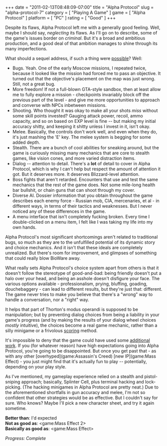 +++
date = "2011-02-13T08:48:09-07:00"
title = "Alpha Protocol"
slug = "alpha-protocol-7"
category = [ "Playing A Game" ]
game = [ "Alpha Protocol" ]
platform = [ "PC" ]
rating = [ "Good" ]
+++

Despite its flaws, Alpha Protocol left me with a generally good feeling.  Well, maybe I should say, <i>neglecting</i> its flaws.  As I'll go on to describe, some of the game's issues border on <i>criminal</i>.  But it's a broad and ambitious production, and a good deal of that ambition manages to shine through its many imperfections.

What should a sequel address, if such a thing were <a href="http://www.joystiq.com/2010/07/06/alpha-protocol-sequel-denied-low-sales-to-blame/">possible</a>?  Well:

* Bugs.  Yeah.  One of the early Moscow missions, I repeated twice, because it looked like the mission had forced me to pass an objective.  It turned out that the objective's placement on the map was just wrong.  Still, not a great bug.
* More freedom!  If not a full-blown GTA-style sandbox, then at least allow me to fully explore a mission - checkpoints invariably block off the previous part of the level - and give me more opportunities to approach and converse with NPCs inbetween missions.
* Shooting.  Who thought it was okay to make all your shots <i>miss</i> without some skill points invested?  Gauging attack power, recoil, ammo capacity, and so on based on EXP level is fine -- but making my initial accuracy shitty, and keeping it shitty unless I invest in it, isn't okay.
* Melee.  Basically, the controls don't work well, and even when they do, it's just mashing the 'E' key.  The melee system is begging for some added depth.
* Stealth.  There are a bunch of cool abilities for sneaking around, but the game is curiously missing many mechanics that are core to stealth games, like vision cones, and more varied distraction items.
* Dialog -- attention to detail.  There's a <b>lot</b> of detail to cover in Alpha Protocol, which is why I can't help but respect the amount of attention it got.  But it deserves more.  It deserves Blizzard-level attention.
* Boss fights that aren't retarded.  Encounters that use and test the same mechanics that the rest of the game does.  Not some mile-long health bar bullshit, or chain guns that can shoot through my cover.
* Diverse AI.  Dossier information that you obtain throughout the game describes each enemy force - Russian mob, CIA, mercenaries, et al - in different ways, in terms of their tactics and weaknesses.  But I never noticed any of these differences in the game.
* A menu interface that isn't completely fucking broken.  Every time I double-clicked on a menu item, I felt like I was taking my life into my own hands.

Alpha Protocol's most significant shortcomings aren't related to traditional bugs, so much as they are to the unfulfilled potential of its dynamic story and choice mechanics.  And it isn't that these ideals are completely unrealized.  But there's room for improvement, and glimpses of something that could really blow BioWare away.

What really sets Alpha Protocol's choice system apart from others is that it doesn't follow the stereotype of good-and-bad: being friendly doesn't put a halo over your head, and being an asshole doesn't disfigure your face.  The various options available - professionalism, prying, bluffing, goading, douchebaggery - can lead to different results, but they're just that: different.  The game never tries to make you believe that there's a "wrong" way to handle a conversation, nor a "right" way.

It helps that part of Thorton's modus operandi is supposed to be manipulation; but by preventing dialog choices from being a liability in your game's progress (and by making the results of your dialog wheel choices <i>mostly</i> intuitive), the choices become a real game mechanic, rather than a silly minigame or a frivolous <a href="http://masseffect.wikia.com/wiki/Romance">scoring</a> method.

It's impossible to deny that the game could have used some <a href="http://www.joystiq.com/2010/05/14/alpha-protocol-delay-back-to-a-business-decision-only/">additional work</a>.  If you (for whatever reason) have high expectations going into Alpha Protocol, you're going to be disappointed.  But once you get past that - as with any other [overhyped](game:Assassin's Creed) [new IP](game:Mass Effect) - you just might find that it's actually fun to play -- potentially, depending on your play style.

As I've mentioned, my gameplay experience relied on a stealth and pistol-sniping approach; basically, Splinter Cell, plus terminal hacking and lock-picking.  (The hacking minigames in Alpha Protocol are pretty neat.)  Due to the aforementioned shortfalls in gun accuracy and melee, I'm not so confident that other strategies would be as effective.  But I couldn't say for sure.  Who knows?  Maybe I'll pick a new character sheet, and try it again sometime.

<b>Better than</b>: I'd expected  
<b>Not as good as</b>: <game:Mass Effect 2>  
<b>Basically as good as</b>: <game:Mass Effect>

<i>Progress: Complete</i>
